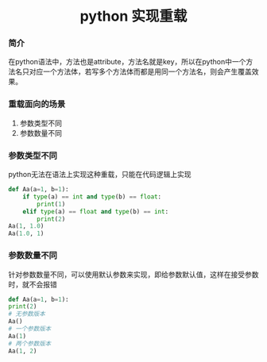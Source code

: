 <center><h1>
  python 实现重载
  </h1></center>

### 简介

在python语法中，方法也是attribute，方法名就是key，所以在python中一个方法名只对应一个方法体，若写多个方法体而都是用同一个方法名，则会产生覆盖效果。

### 重载面向的场景

1. 参数类型不同
2. 参数数量不同

### 参数类型不同

python无法在语法上实现这种重载，只能在代码逻辑上实现

```python
def Aa(a=1, b=1):
	if type(a) == int and type(b) == float:
		print(1)
	elif type(a) == float and type(b) == int:
		print(2)
Aa(1, 1.0)
Aa(1.0, 1)
```

### 参数数量不同

针对参数数量不同，可以使用默认参数来实现，即给参数默认值，这样在接受参数时，就不会报错

```python
def Aa(a=1, b=1):
print(2)
# 无参数版本
Aa()
# 一个参数版本
Aa(1)
# 两个参数版本
Aa(1, 2)
```

 





